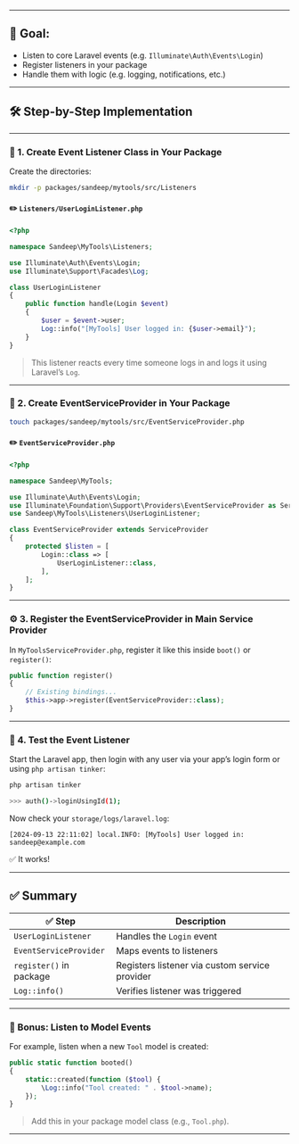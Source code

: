 
---

## 🎯 Goal:

* Listen to core Laravel events (e.g. `Illuminate\Auth\Events\Login`)
* Register listeners in your package
* Handle them with logic (e.g. logging, notifications, etc.)

---

## 🛠️ Step-by-Step Implementation

---

### 📁 1. Create Event Listener Class in Your Package

Create the directories:

```bash
mkdir -p packages/sandeep/mytools/src/Listeners
```

#### ✏️ `Listeners/UserLoginListener.php`

```php
<?php

namespace Sandeep\MyTools\Listeners;

use Illuminate\Auth\Events\Login;
use Illuminate\Support\Facades\Log;

class UserLoginListener
{
    public function handle(Login $event)
    {
        $user = $event->user;
        Log::info("[MyTools] User logged in: {$user->email}");
    }
}
```

> This listener reacts every time someone logs in and logs it using Laravel’s `Log`.

---

### 🧩 2. Create EventServiceProvider in Your Package

```bash
touch packages/sandeep/mytools/src/EventServiceProvider.php
```

#### ✏️ `EventServiceProvider.php`

```php
<?php

namespace Sandeep\MyTools;

use Illuminate\Auth\Events\Login;
use Illuminate\Foundation\Support\Providers\EventServiceProvider as ServiceProvider;
use Sandeep\MyTools\Listeners\UserLoginListener;

class EventServiceProvider extends ServiceProvider
{
    protected $listen = [
        Login::class => [
            UserLoginListener::class,
        ],
    ];
}
```

---

### ⚙️ 3. Register the EventServiceProvider in Main Service Provider

In `MyToolsServiceProvider.php`, register it like this inside `boot()` or `register()`:

```php
public function register()
{
    // Existing bindings...
    $this->app->register(EventServiceProvider::class);
}
```

---

### 🧪 4. Test the Event Listener

Start the Laravel app, then login with any user via your app’s login form or using `php artisan tinker`:

```bash
php artisan tinker

>>> auth()->loginUsingId(1);
```

Now check your `storage/logs/laravel.log`:

```
[2024-09-13 22:11:02] local.INFO: [MyTools] User logged in: sandeep@example.com
```

✅ It works!

---

## ✅ Summary

| ✅ Step                  | Description                                    |
| ----------------------- | ---------------------------------------------- |
| `UserLoginListener`     | Handles the `Login` event                      |
| `EventServiceProvider`  | Maps events to listeners                       |
| `register()` in package | Registers listener via custom service provider |
| `Log::info()`           | Verifies listener was triggered                |

---

### 🧠 Bonus: Listen to Model Events

For example, listen when a new `Tool` model is created:

```php
public static function booted()
{
    static::created(function ($tool) {
        \Log::info("Tool created: " . $tool->name);
    });
}
```

> Add this in your package model class (e.g., `Tool.php`).

---
